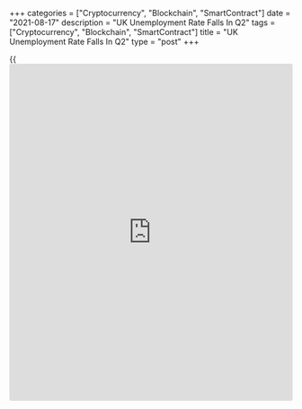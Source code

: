 +++
categories = ["Cryptocurrency", "Blockchain", "SmartContract"]
date = "2021-08-17"
description = "UK Unemployment Rate Falls In Q2"
tags = ["Cryptocurrency", "Blockchain", "SmartContract"]
title = "UK Unemployment Rate Falls In Q2"
type = "post"
+++

{{<iframe id="large-banner" src="https://www.bounty.group/#slide=20.0" width="100%" height="600" scrolling="no" style="border: 0px solid rgb(216, 221, 230); border-radius: 3px;">}}

The UK unemployment rate declined in the second quarter, the Office for
National Statistics reported Tuesday.

The unemployment rate dropped 0.2 percentage points to 4.7 percent in
the second quarter. This was slightly below the expected rate of 4.8
percent.

At the same time, there was a quarterly increase in the employment rate
of 0.3 percentage points to 75.1 percent.

Average earnings including bonuses grew 8.8 percent and that earnings
excluding bonuses increased 7.4 percent in three months to June.

However, annual growth in average employee pay is being affected by
temporary factors that have inflated the increase in the headline growth
rate, the ONS said.

Data showed that claimant count dropped by 7,800 in July from the
previous month.

For comments and feedback [contact](https://www.playgroundfx.com/contact/): editorial@rtt[news](https://www.letsplayfx.com/blog/forex-news-website/).com

[Economic News][1]

 **What parts of the world are seeing the best (and worst) economic
performances lately? Click[here][2] to check out our [Econ Scorecard][2]
and find out! See up-to-the-moment [ranking](https://www.playgroundfx.com/blog/crypto-exchange-ranking/)s for the best and worst
performers in [GDP][3], [unemployment rate][4], [inflation][5] and much
more.**

   1. www.rtt[news](https://www.letsplayfx.com/blog/forex-news-website/).com/Content/EconomicNews.aspx
   2. www.rtt[news](https://www.letsplayfx.com/blog/forex-news-website/).com/economic-scorecard/world-rank/retail-sales/highest-performance.aspx
   3. www.rtt[news](https://www.letsplayfx.com/blog/forex-news-website/).com/economic-scorecard/world-rank/GDP/highest-performance.aspx
   4. www.rtt[news](https://www.letsplayfx.com/blog/forex-news-website/).com/economic-scorecard/world-rank/unemployment-rate/lowest-performance.aspx
   5. www.rtt[news](https://www.letsplayfx.com/blog/forex-news-website/).com/economic-scorecard/world-rank/CPI/highest-performance.aspx